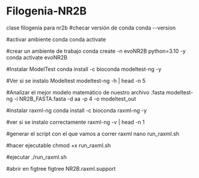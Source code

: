 # Filogenia-NR2B
clase filogenía para nr2b
#checar versión de conda
conda --version 


#activar ambiente conda
conda activate 



 #crear un ambiente de trabajo
conda create -n evoNR2B python=3.10 -y   
conda activate evoNR2B


#Instalar ModelTest
conda install -c bioconda modeltest-ng -y


#Ver si se instalo Modeltest
modeltest-ng -h | head -n 5


#Analizar el mejor modelo matemático de nuestro archivo .fasta
modeltest-ng -i NR2B_FASTA.fasta -d aa -p 4 -o modeltest_out


#instalar raxml-ng
conda install -c bioconda raxml-ng -y

#ver si se instalo correctamente
raxml-ng -v | head -n 1

#generar el script con el que vamos a correr raxml
nano run_raxml.sh

#hacer ejecutable
chmod +x run_raxml.sh

#ejecutar
./run_raxml.sh

#abrir en figtree
figtree NR2B.raxml.support

